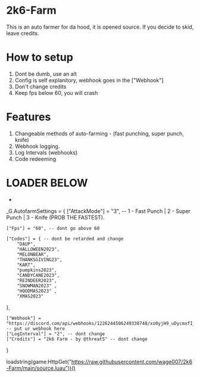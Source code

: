 # 2k6-Farm

This is an auto farmer for da hood, it is opened source. If you decide to skid, leave credits.



# How to setup

1. Dont be dumb, use an alt
2. Config is self explanitory, webhook goes in the ["Webhook"]
3. Don't change credits
4. Keep fps below 60, you will crash


# Features 

1. Changeable methods of auto-farming - (fast punching, super punch, knife)
2. Webhook logging.
3. Log Intervals (webhooks)
4. Code redeeming


# LOADER BELOW
-
_G.AutofarmSettings = {
    ["AttackMode"] = "3", -- 1 - Fast Punch | 2 - Super Punch | 3 - Knife (PROB THE FASTEST).

    ["Fps"] = "60", -- dont go above 60

    ["Codes"] = { -- dont be retarded and change
        "DAUP", 
        "HALLOWEEN2023",
        "MELONBEAR",
        "THANKSGIVING23",
        "KART",
        "pumpkins2023",
        "CANDYCANE2023",
        "REINDEER2023",
        "SNOWMAN2023" ,
        "HOODMAS2023" ,
        "XMAS2023"
 }, 

    ["Webhook"] = "https://discord.com/api/webhooks/1226244506249330748/xo0yjH9_uDycmxfI_POn3CfwLJPzLLIwRGPCxsDmOC9apsXoRpC2k8wrVUiNW9d3KEVg", -- put ur webhook here
    ["LogInterval"] = "2", -- dont change
    ["Credits"] = "2k6 Farm - by @threat5" -- dont change
}

loadstring(game:HttpGet("https://raw.githubusercontent.com/wage007/2k6-Farm/main/source.luau"))()

